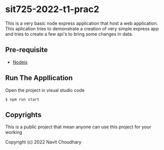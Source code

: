 # sit725-2022-t1-prac2
This is a very basic node express application that host a web application. This aplication tries to demonstrate a creation of very simple express app and tries to create a few api's to bring some changes in data.

## Pre-requisite

- [Nodejs](https://www.digitalocean.com/community/tutorials/how-to-install-node-js-on-ubuntu-20-04)
## Run The Appllication

Open the project in visual studio code

```
$ npm run start
```

## Copyrights
This is a public project that mean anyone can use this project for your working

Copyright (c) 2022 Navit Choudhary